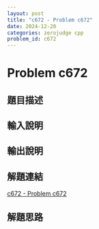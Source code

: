 ```yaml
---
layout: post
title: "c672 - Problem c672"
date: 2024-12-20
categories: zerojudge cpp
problem_id: c672
---
```


# Problem c672

## 題目描述



## 輸入說明



## 輸出說明



## 解題連結

[c672 - Problem c672](https://zerojudge.tw/ShowProblem?problemid=c672)

## 解題思路

